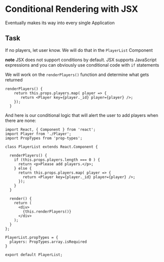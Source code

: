 # Conditional Rendering with JSX
Eventually makes its way into every single Application

## Task
If no players, let user know. We will do that in the `PlayerList` Component

**note** JSX does not support conditions by default. JSX supports JavaScript expressions and you can obviously use conditional code with `if` statements

We will work on the `renderPlayers()` function and determine what gets returned

```
renderPlayers() {
    return this.props.players.map( player => {
       return <Player key={player._id} player={player} />;
    });
  }
```

And here is our conditional logic that will alert the user to add players when there are none:

```
import React, { Component } from 'react';
import Player from './Player';
import PropTypes from 'prop-types';

class PlayerList extends React.Component {

  renderPlayers() {
    if (this.props.players.length === 0 ) {
      return <p>Please add players.</p>;
    } else {
      return this.props.players.map( player => {
        return <Player key={player._id} player={player} />;
      });
    }
  }
  
  render() {
    return (
      <div>
        {this.renderPlayers()}
      </div>
    );
  }
};

PlayerList.propTypes = {
  players: PropTypes.array.isRequired
}

export default PlayerList;
```
